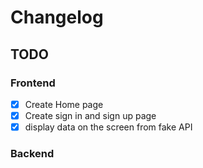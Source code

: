 # Changelog

## TODO

### Frontend

- [x] Create Home page
- [x] Create sign in and sign up page
- [x] display data on the screen from fake API

### Backend
